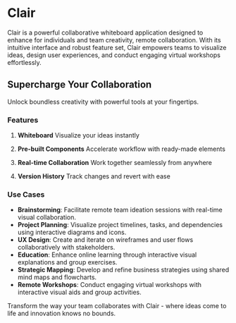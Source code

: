 # Clair

Clair is a powerful collaborative whiteboard application designed to enhance for individuals and team creativity, remote collaboration. With its intuitive interface and robust feature set, Clair empowers teams to visualize ideas, design user experiences, and conduct engaging virtual workshops effortlessly.

## Supercharge Your Collaboration

Unlock boundless creativity with powerful tools at your fingertips.

### Features

1. **Whiteboard**
   Visualize your ideas instantly

2. **Pre-built Components**
   Accelerate workflow with ready-made elements

3. **Real-time Collaboration**
   Work together seamlessly from anywhere

4. **Version History**
   Track changes and revert with ease

### Use Cases

- **Brainstorming**: Facilitate remote team ideation sessions with real-time visual collaboration.
- **Project Planning**: Visualize project timelines, tasks, and dependencies using interactive diagrams and icons.
- **UX Design**: Create and iterate on wireframes and user flows collaboratively with stakeholders.
- **Education**: Enhance online learning through interactive visual explanations and group exercises.
- **Strategic Mapping**: Develop and refine business strategies using shared mind maps and flowcharts.
- **Remote Workshops**: Conduct engaging virtual workshops with interactive visual aids and group activities.

Transform the way your team collaborates with Clair - where ideas come to life and innovation knows no bounds.
